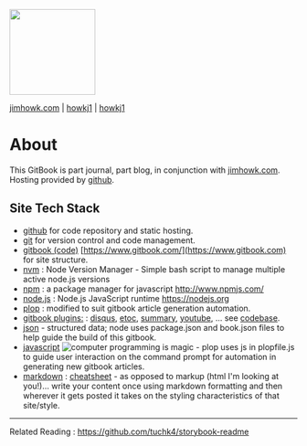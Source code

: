 

[<img src="../journal/images/avatar.png" width="150">](https://howkj1.github.io/journal/)

  [jimhowk.com](http://www.jimhowk.com)
| [<i class="fa fa-github"  aria-hidden="true"></i>howkj1](https://github.com/howkj1/journal)
| [<i class="fa fa-twitter" aria-hidden="true"></i> howkj1](https://twitter.com/howkj1)


# About

This GitBook is part journal, part blog, in conjunction with [jimhowk.com](http://www.jimhowk.com).
Hosting provided by [github](https://github.com/howkj1/journal).


## Site Tech Stack
* [github](https://github.com/howkj1/journal) for code repository and static hosting.
* [git]() for version control and code management.
* [gitbook (code)](https://github.com/GitbookIO/gitbook) [https://www.gitbook.com/](https://www.gitbook.com) for site structure.
* [nvm](https://github.com/creationix/nvm) : Node Version Manager - Simple bash script to manage multiple active node.js versions
* [npm](https://github.com/npm/npm) : a package manager for javascript http://www.npmjs.com/
* [node.js](https://github.com/nodejs/node) : Node.js JavaScript runtime https://nodejs.org
* [plop](https://github.com/amwmedia/plop) : modified to suit gitbook article generation automation.
* [gitbook plugins:](https://github.com/howkj1/journal/blob/master/book.json) : [disqus](), [etoc](), [summary](), [youtube](), ... see [codebase](https://github.com/howkj1/journal/blob/master/book.json).
* [json](https://www.json.org/) - structured data; node uses package.json and book.json files to help guide the build of this gitbook.
* [javascript](https://gitbookio.gitbooks.io/javascript/content/) ![computer programming is magic](https://gitbookio.gitbooks.io/javascript/content/assets/intro.png) - plop uses js in plopfile.js to guide user interaction on the command prompt for automation in generating new gitbook articles.
* [markdown](https://en.wikipedia.org/wiki/Markdown) : [cheatsheet](https://github.com/adam-p/markdown-here/wiki/Markdown-Cheatsheet) - as opposed to markup (html I'm looking at you!)... write your content once using markdown formatting and then wherever it gets posted it takes on the styling characteristics of that site/style. 


---

Related Reading : https://github.com/tuchk4/storybook-readme
